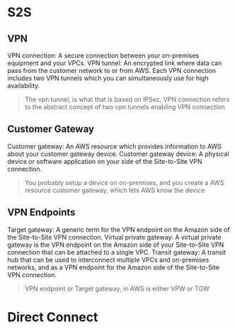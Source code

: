 # S2S
## VPN 
VPN connection: A secure connection between your on-premises equipment and your VPCs.
VPN tunnel: An encrypted link where data can pass from the customer network to or from AWS.
Each VPN connection includes two VPN tunnels which you can simultaneously use for high availability.

> The vpn tunnel, is what that is based on IPSec, VPN connection refers to the abstract concept of two vpn tunnels enabling VPN connection

## Customer Gateway
Customer gateway: An AWS resource which provides information to AWS about your customer gateway device.
Customer gateway device: A physical device or software application on your side of the Site-to-Site VPN connection.

> You probably setup a device on on-premises, and you create a AWS resource customer gateway, which lets AWS know the device

## VPN Endpoints
Target gateway: A generic term for the VPN endpoint on the Amazon side of the Site-to-Site VPN connection.
Virtual private gateway: A virtual private gateway is the VPN endpoint on the Amazon side of your Site-to-Site VPN connection that can be attached to a single VPC.
Transit gateway: A transit hub that can be used to interconnect multiple VPCs and on-premises networks, and as a VPN endpoint for the Amazon side of the Site-to-Site VPN connection.

> VPN endpoint or Target gateway, in AWS is either VPW or TGW


# Direct Connect
